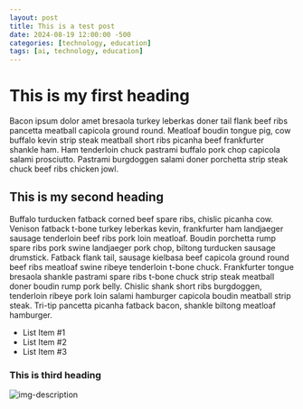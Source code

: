 ```yaml
---
layout: post
title: This is a test post
date: 2024-08-19 12:00:00 -500
categories: [technology, education]
tags: [ai, technology, education]
---
```


# This is my first heading

Bacon ipsum dolor amet bresaola turkey leberkas doner tail flank beef ribs pancetta meatball capicola ground round. Meatloaf boudin tongue pig, cow buffalo kevin strip steak meatball short ribs picanha beef frankfurter shankle ham. Ham tenderloin chuck pastrami buffalo pork chop capicola salami prosciutto. Pastrami burgdoggen salami doner porchetta strip steak chuck beef ribs chicken jowl.

## This is my second heading

Buffalo turducken fatback corned beef spare ribs, chislic picanha cow. Venison fatback t-bone turkey leberkas kevin, frankfurter ham landjaeger sausage tenderloin beef ribs pork loin meatloaf. Boudin porchetta rump spare ribs pork swine landjaeger pork chop, biltong turducken sausage drumstick. Fatback flank tail, sausage kielbasa beef capicola ground round beef ribs meatloaf swine ribeye tenderloin t-bone chuck. Frankfurter tongue bresaola shankle pastrami spare ribs t-bone chuck strip steak meatball doner boudin rump pork belly. Chislic shank short ribs burgdoggen, tenderloin ribeye pork loin salami hamburger capicola boudin meatball strip steak. Tri-tip pancetta picanha fatback bacon, shankle biltong meatloaf hamburger.

- List Item #1
- List Item #2
- List Item #3

### This is third heading

![img-description](https://images.unsplash.com/photo-1724179016304-972febc1cc43?w=400&auto=format&fit=crop&q=60&ixlib=rb-4.0.3&ixid=M3wxMjA3fDB8MHxmZWF0dXJlZC1waG90b3MtZmVlZHw0fHx8ZW58MHx8fHx8)
